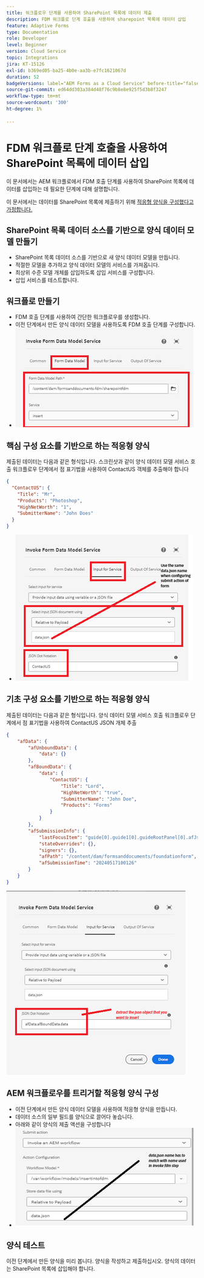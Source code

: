 ```yaml
---
title: 워크플로우 단계를 사용하여 SharePoint 목록에 데이터 제출
description: FDM 워크플로 단계 호출을 사용하여 sharepoint 목록에 데이터 삽입
feature: Adaptive Forms
type: Documentation
role: Developer
level: Beginner
version: Cloud Service
topic: Integrations
jira: KT-15126
exl-id: b369ed05-ba25-4b0e-aa3b-e7fc1621067d
duration: 52
badgeVersions: label="AEM Forms as a Cloud Service" before-title="false"
source-git-commit: ed64dd303a384d48f76c9b8e8e925f5d3b8f3247
workflow-type: tm+mt
source-wordcount: '300'
ht-degree: 1%

---
```


# FDM 워크플로 단계 호출을 사용하여 SharePoint 목록에 데이터 삽입


이 문서에서는 AEM 워크플로에서 FDM 호출 단계를 사용하여 SharePoint 목록에 데이터를 삽입하는 데 필요한 단계에 대해 설명합니다.

이 문서에서는 데이터를 SharePoint 목록에 제출하기 위해 [적응형 양식을 구성했다고 가정합니다.](https://experienceleague.adobe.com/docs/experience-manager-cloud-service/content/forms/adaptive-forms-authoring/authoring-adaptive-forms-core-components/create-an-adaptive-form-on-forms-cs/configure-submit-actions-core-components.html?lang=en#connect-af-sharepoint-list)


## SharePoint 목록 데이터 소스를 기반으로 양식 데이터 모델 만들기

* SharePoint 목록 데이터 소스를 기반으로 새 양식 데이터 모델을 만듭니다.
* 적절한 모델을 추가하고 양식 데이터 모델의 서비스를 가져옵니다.
* 최상위 수준 모델 개체를 삽입하도록 삽입 서비스를 구성합니다.
* 삽입 서비스를 테스트합니다.


## 워크플로 만들기

* FDM 호출 단계를 사용하여 간단한 워크플로우를 생성합니다.
* 이전 단계에서 만든 양식 데이터 모델을 사용하도록 FDM 호출 단계를 구성합니다.
* ![associate-fdm](assets/fdm-insert-1.png)

## 핵심 구성 요소를 기반으로 하는 적응형 양식

제출된 데이터는 다음과 같은 형식입니다. 스크린샷과 같이 양식 데이터 모델 서비스 호출 워크플로우 단계에서 점 표기법을 사용하여 ContactUS 객체를 추출해야 합니다

```json
{
  "ContactUS": {
    "Title": "Mr",
    "Products": "Photoshop",
    "HighNetWorth": "1",
    "SubmitterName": "John Does"
  }
}
```


* ![map-input-parameters](assets/fdm-insert-2.png)


## 기초 구성 요소를 기반으로 하는 적응형 양식

제출된 데이터는 다음과 같은 형식입니다. 양식 데이터 모델 서비스 호출 워크플로우 단계에서 점 표기법을 사용하여 ContactUS JSON 개체 추출

```json
{
    "afData": {
        "afUnboundData": {
            "data": {}
        },
        "afBoundData": {
            "data": {
                "ContactUS": {
                    "Title": "Lord",
                    "HighNetWorth": "true",
                    "SubmitterName": "John Doe",
                    "Products": "Forms"
                }
            }
        },
        "afSubmissionInfo": {
            "lastFocusItem": "guide[0].guide1[0].guideRootPanel[0].afJsonSchemaRoot[0]",
            "stateOverrides": {},
            "signers": {},
            "afPath": "/content/dam/formsanddocuments/foundationform",
            "afSubmissionTime": "20240517100126"
        }
    }
}
```

![foundation-based-form](assets/foundation-based-form.png)

## AEM 워크플로우를 트리거할 적응형 양식 구성

* 이전 단계에서 만든 양식 데이터 모델을 사용하여 적응형 양식을 만듭니다.
* 데이터 소스의 일부 필드를 양식으로 끌어다 놓습니다.
* 아래와 같이 양식의 제출 액션을 구성합니다
* ![제출 액션](assets/configure-af.png)



## 양식 테스트

이전 단계에서 만든 양식을 미리 봅니다. 양식을 작성하고 제출하십시오. 양식의 데이터는 SharePoint 목록에 삽입해야 합니다.
